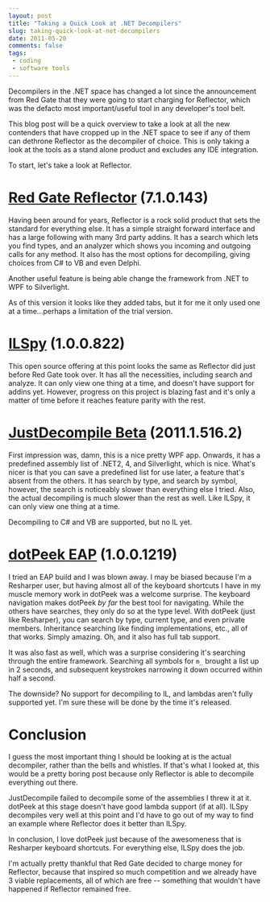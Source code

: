 ```yaml
---
layout: post
title: "Taking a Quick Look at .NET Decompilers"
slug: taking-quick-look-at-net-decompilers
date: 2011-05-20
comments: false
tags:
 - coding
 - software tools
---
```

Decompilers in the .NET space has changed a lot since the announcement from Red Gate that they were going to start charging for Reflector, which was the defacto most important/useful tool in any developer's tool belt.

This blog post will be a quick overview to take a look at all the new contenders that have cropped up in the .NET space to see if any of them can dethrone Reflector as the decompiler of choice.  This is only taking a look at the tools as a stand alone product and excludes any IDE integration.

To start, let's take a look at Reflector.

# [Red Gate Reflector](http://www.reflector.net/) (7.1.0.143)

Having been around for years, Reflector is a rock solid product that sets the standard for everything else.  It has a simple straight forward interface and has a large following with many 3rd party addins.  It has a search which lets you find types, and an analyzer which shows you incoming and outgoing calls for any method.  It also has the most options for decompiling, giving choices from C# to VB and even Delphi.

Another useful feature is being able change the framework from .NET to WPF to Silverlight.

As of this version it looks like they added tabs, but it for me it only used one at a time…perhaps a limitation of the trial version.

# [ILSpy](http://wiki.sharpdevelop.net/ilspy.ashx) (1.0.0.822)

This open source offering at this point looks the same as Reflector did just before Red Gate took over.  It has all the necessities, including search and analyze.  It can only view one thing at a time, and doesn't have support for addins yet.  However, progress on this project is blazing fast and it's only a matter of time before it reaches feature parity with the rest.

# [JustDecompile Beta](http://www.telerik.com/products/decompiling.aspx) (2011.1.516.2)

First impression was, damn, this is a nice pretty WPF app.  Onwards, it has a predefined assembly list of .NET2, 4, and Silverlight, which is nice.  What's nicer is that you can save a predefined list for use later, a feature that's absent from the others.  It has search by type, and search by symbol, however, the search is noticeably slower than everything else I tried.  Also, the actual decompiling is much slower than the rest as well.  Like ILSpy, it can only view one thing at a time.

Decompiling to C# and VB are supported, but no IL yet.

# [dotPeek EAP](http://www.jetbrains.com/decompiler/) (1.0.0.1219)

I tried an EAP build and I was blown away.  I may be biased because I'm a Resharper user, but having almost all of the keyboard shortcuts I have in my muscle memory work in dotPeek was a welcome surprise.  The keyboard navigation makes dotPeek *by far* the best tool for navigating.  While the others have searches, they only do so at the type level.  With dotPeek (just like Resharper), you can search by type, current type, and even private members.  Inheritance searching like finding implementations, etc., all of that works.  Simply amazing.  Oh, and it also has full tab support.

It was also fast as well, which was a surprise considering it's searching through the entire framework.  Searching all symbols for `m_` brought a list up in 2 seconds, and subsequent keystrokes narrowing it down occurred within half a second.

The downside?  No support for decompiling to IL, and lambdas aren't fully supported yet.  I'm sure these will be done by the time it's released.

# Conclusion

I guess the most important thing I should be looking at is the actual decompiler, rather than the bells and whistles. If that's what I looked at, this would be a pretty boring post because only Reflector is able to decompile everything out there.

JustDecompile failed to decompile some of the assemblies I threw it at it.  dotPeek at this stage doesn't have good lambda support (if at all).  ILSpy decompiles very well at this point and I'd have to go out of my way to find an example where Reflector does it better than ILSpy.

In conclusion, I love dotPeek just because of the awesomeness that is Resharper keyboard shortcuts.  For everything else, ILSpy does the job.

I'm actually pretty thankful that Red Gate decided to charge money for Reflector, because that inspired so much competition and we already have 3 viable replacements, all of which are free -- something that wouldn't have happened if Reflector remained free.
